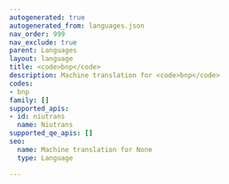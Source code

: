 ```yaml
---
autogenerated: true
autogenerated_from: languages.json
nav_order: 999
nav_exclude: true
parent: Languages
layout: language
title: <code>bnp</code>
description: Machine translation for <code>bnp</code>
codes:
- bnp
family: []
supported_apis:
- id: niutrans
  name: Niutrans
supported_qe_apis: []
seo:
  name: Machine translation for None
  type: Language

---
```


